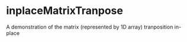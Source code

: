 # inplaceMatrixTranpose
A demonstration of the matrix (represented by 1D array) tranposition in-place
